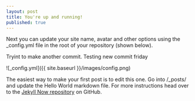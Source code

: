 ```yaml
---
layout: post
title: You're up and running!
published: true
---
```




Next you can update your site name, avatar and other options using the _config.yml file in the root of your repository (shown below).

Tryint to make another commit.
Testing new commit friday

![_config.yml]({{ site.baseurl }}/images/config.png)

The easiest way to make your first post is to edit this one. Go into /_posts/ and update the Hello World markdown file. For more instructions head over to the [Jekyll Now repository](https://github.com/barryclark/jekyll-now) on GitHub.
